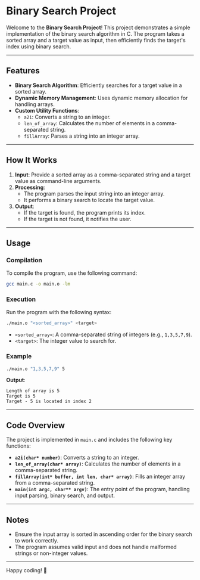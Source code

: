 # Binary Search Project

Welcome to the **Binary Search Project**! This project demonstrates a simple implementation of the binary search algorithm in C. The program takes a sorted array and a target value as input, then efficiently finds the target's index using binary search.

---

## Features

- **Binary Search Algorithm**: Efficiently searches for a target value in a sorted array.
- **Dynamic Memory Management**: Uses dynamic memory allocation for handling arrays.
- **Custom Utility Functions**:
    - `a2i`: Converts a string to an integer.
    - `len_of_array`: Calculates the number of elements in a comma-separated string.
    - `fillArray`: Parses a string into an integer array.

---

## How It Works

1. **Input**: Provide a sorted array as a comma-separated string and a target value as command-line arguments.
2. **Processing**:
     - The program parses the input string into an integer array.
     - It performs a binary search to locate the target value.
3. **Output**:
     - If the target is found, the program prints its index.
     - If the target is not found, it notifies the user.

---

## Usage

### Compilation

To compile the program, use the following command:

```bash
gcc main.c -o main.o -lm
```

### Execution

Run the program with the following syntax:

```bash
./main.o "<sorted_array>" <target>
```

- `<sorted_array>`: A comma-separated string of integers (e.g., `1,3,5,7,9`).
- `<target>`: The integer value to search for.

### Example

```bash
./main.o "1,3,5,7,9" 5
```

**Output**:
```
Length of array is 5
Target is 5
Target - 5 is located in index 2
```

---

## Code Overview

The project is implemented in `main.c` and includes the following key functions:

- **`a2i(char* number)`**: Converts a string to an integer.
- **`len_of_array(char* array)`**: Calculates the number of elements in a comma-separated string.
- **`fillArray(int* buffer, int len, char* array)`**: Fills an integer array from a comma-separated string.
- **`main(int argc, char** argv)`**: The entry point of the program, handling input parsing, binary search, and output.

---

## Notes

- Ensure the input array is sorted in ascending order for the binary search to work correctly.
- The program assumes valid input and does not handle malformed strings or non-integer values.

---

Happy coding! 🚀  
